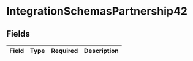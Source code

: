 # IntegrationSchemasPartnership42


## Fields

| Field       | Type        | Required    | Description |
| ----------- | ----------- | ----------- | ----------- |